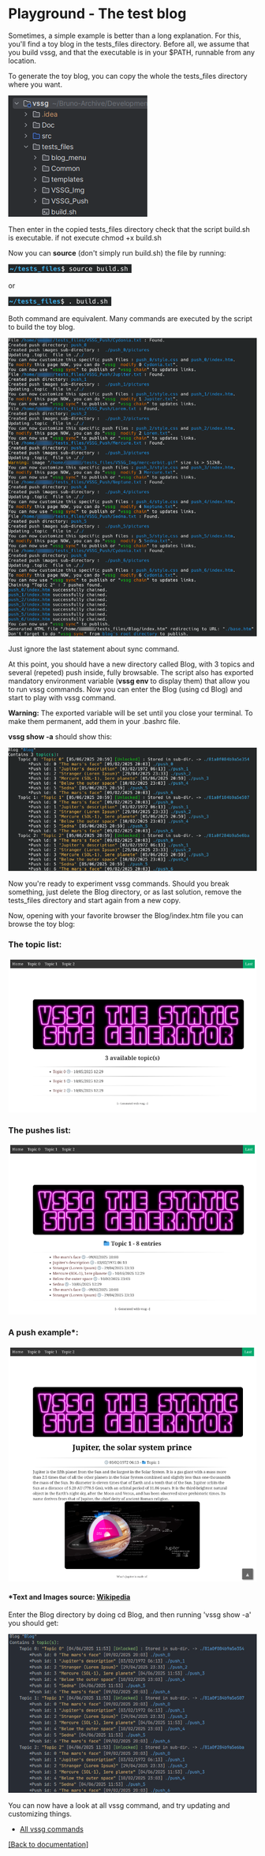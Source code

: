 
# Playground - The test blog

Sometimes, a simple example is better than a long explanation. For this, you'll find a toy blog in the tests_files
directory. Before all, we assume that you build vssg, and that the executable is in your $PATH, runnable from any
location.

To generate the toy blog, you can copy the whole the tests_files directory where you want.

![image](pictures/toy_blog.png)

Then enter in the copied tests_files directory check that the script build.sh is executable. if not
execute chmod +x build.sh

Now you can **source** (don't simply run build.sh) the file by running:

![image](pictures/source_build_sh.png)

or

![image](pictures/dot_build.png)

Both command are equivalent. Many commands are executed by the script to build the toy blog.

![image](pictures/built.png)

Just ignore  the last statement about sync command.

At this point, you should have a new directory called Blog, with 3 topics and several (repeted) push inside,
fully browsable. The script also has exported  mandatory environment variable (**vssg env** to display them) that allow
you to run vssg commands. Now you can enter the Blog (using cd Blog) and start to play with vssg command.

**Warning:** The exported variable will be set until you close your terminal. To make them permanent, add them in your
.bashrc file.

**vssg show -a**   should show this:

![image](pictures/toy_show_a.png)

Now you're ready to experiment vssg commands. Should you break something, just delete the Blog directory, or as last
solution, remove the tests_files directory and start again from a new copy.

Now, opening with your favorite browser the Blog/index.htm file you can browse the toy blog:

### The topic list:

![image](pictures/blog0.png)


### The pushes list:

![image](pictures/blog1.png)


### A push example*:

![image](pictures/blog2.png)

#### *Text and Images source: [Wikipedia](https://en.wikipedia.org/wiki/Main_Page)

Enter the Blog directory by doing cd Blog, and then running 'vssg show -a' you should get:

![image](pictures/vssg_show.png)

You can now have a look at all vssg command, and try updating and customizing things.

- [All vssg commands](AllCommands.md)

[[Back to documentation]](../README.md)
